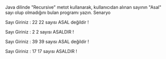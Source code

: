 Java dilinde "Recursive" metot kullanarak, kullanıcıdan alınan sayının "Asal" sayı olup olmadığını bulan programı yazın.
Senaryo

Sayı Giriniz : 22
22 sayısı ASAL değildir !


Sayı Giriniz : 2
2 sayısı ASALDIR !


Sayı Giriniz : 39
39 sayısı ASAL değildir !


Sayı Giriniz : 17
17 sayısı ASALDIR !
